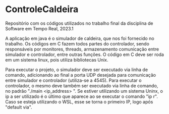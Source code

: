 # ControleCaldeira
Repositório com os códigos utilizados no trabalho final da disciplina de Software em Tempo Real, 2023.1

A aplicação em java é o simulador de caldeira, que nos foi fornecido no trabalho.
Os códigos em C fazem todos partes do controlador, sendo responsáveis por monitores, threads, armazenamento
comunicação entre simulador e controlador, entre outras funções.
O código em C deve ser roda em um sistema linux, pois utiliza bibliotecas Unix.

Para executar o projeto, o simulador deve ser executado via linha de comando, adicionando
ao final a porta UDP desejada para comunicação entre simulador e controlador (utiliza-se
a 4545).
Para executar o controlador, o mesmo deve também ser executado via linha de comando, no
padrão "./main <ip_address> <UDP>". Se estiver utilizando um sistema Uninx, o ip a ser
utilizado é o último que aparece ao se executar o comando "ip r". Caso se esteja utilizando
o WSL, esse se torna o primeiro IP, logo após "default via".
